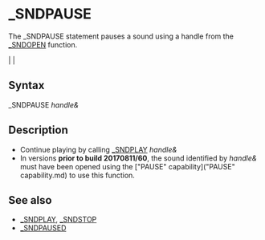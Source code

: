 # _SNDPAUSE

The _SNDPAUSE statement pauses a sound using a handle from the [_SNDOPEN](_SNDOPEN.md) function.

  

|  |

## Syntax

_SNDPAUSE *handle&*
  

## Description

* Continue playing by calling [_SNDPLAY](_SNDPLAY.md) *handle&*
* In versions **prior to build 20170811/60**, the sound identified by *handle&* must have been opened using the ["PAUSE" capability]("PAUSE" capability.md) to use this function.

  

## See also

* [_SNDPLAY](_SNDPLAY.md), [_SNDSTOP](_SNDSTOP.md)
* [_SNDPAUSED](_SNDPAUSED.md)

  
